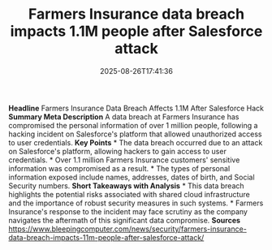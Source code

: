 ﻿---
title: "Farmers Insurance data breach impacts 1.1M people after Salesforce attack"
date: "2025-08-26T17:41:36"
category: "Markets"
summary: ""
slug: "farmers insurance data breach impacts 11m people after sales"
source_urls:
  - "https://www.bleepingcomputer.com/news/security/farmers-insurance-data-breach-impacts-11m-people-after-salesforce-attack/"
seo:
  title: "Farmers Insurance data breach impacts 1.1M people after Salesforce attack | Hash n Hedge"
  description: ""
  keywords: ["news", "markets", "brief"]
---
**Headline** Farmers Insurance Data Breach Affects 1.1M After Salesforce Hack  **Summary Meta Description** A data breach at Farmers Insurance has compromised the personal information of over 1 million people, following a hacking incident on Salesforce's platform that allowed unauthorized access to user credentials.  **Key Points**  * The data breach occurred due to an attack on Salesforce's platform, allowing hackers to gain access to user credentials. * Over 1.1 million Farmers Insurance customers' sensitive information was compromised as a result. * The types of personal information exposed include names, addresses, dates of birth, and Social Security numbers.  **Short Takeaways with Analysis**  * This data breach highlights the potential risks associated with shared cloud infrastructure and the importance of robust security measures in such systems. * Farmers Insurance's response to the incident may face scrutiny as the company navigates the aftermath of this significant data compromise.  **Sources** https://www.bleepingcomputer.com/news/security/farmers-insurance-data-breach-impacts-11m-people-after-salesforce-attack/ 
